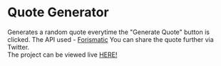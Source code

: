# Quote Generator
Generates a random quote everytime the "Generate Quote" button is clicked. The API used - <a href = "https://forismatic.com/en/api/">Forismatic</a>
You can share the quote further via Twitter.<br>
The project can be viewed live <a href="https://dhairyadwivedi.github.io/quote-generator/" target="_blank">HERE!</a>
